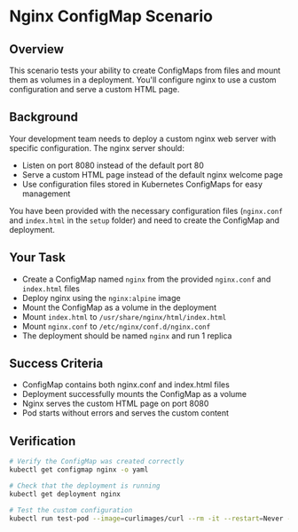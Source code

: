 # Nginx ConfigMap Scenario

## Overview
This scenario tests your ability to create ConfigMaps from files and mount them as volumes in a deployment. You'll configure nginx to use a custom configuration and serve a custom HTML page.

## Background
Your development team needs to deploy a custom nginx web server with specific configuration. The nginx server should:
- Listen on port 8080 instead of the default port 80
- Serve a custom HTML page instead of the default nginx welcome page
- Use configuration files stored in Kubernetes ConfigMaps for easy management

You have been provided with the necessary configuration files (`nginx.conf` and `index.html` in the `setup` folder) and need to create the ConfigMap and deployment.

## Your Task

- Create a ConfigMap named `nginx` from the provided `nginx.conf` and `index.html` files
- Deploy nginx using the `nginx:alpine` image
- Mount the ConfigMap as a volume in the deployment
- Mount `index.html` to `/usr/share/nginx/html/index.html`
- Mount `nginx.conf` to `/etc/nginx/conf.d/nginx.conf`
- The deployment should be named `nginx` and run 1 replica

## Success Criteria
- ConfigMap contains both nginx.conf and index.html files
- Deployment successfully mounts the ConfigMap as a volume
- Nginx serves the custom HTML page on port 8080
- Pod starts without errors and serves the custom content

## Verification

```bash
# Verify the ConfigMap was created correctly
kubectl get configmap nginx -o yaml

# Check that the deployment is running
kubectl get deployment nginx

# Test the custom configuration 
kubectl run test-pod --image=curlimages/curl --rm -it --restart=Never -- curl http://nginx:8080
```
